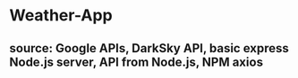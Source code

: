 # Weather-App
## source: Google APIs, DarkSky API, basic express Node.js server, API from Node.js, NPM axios

